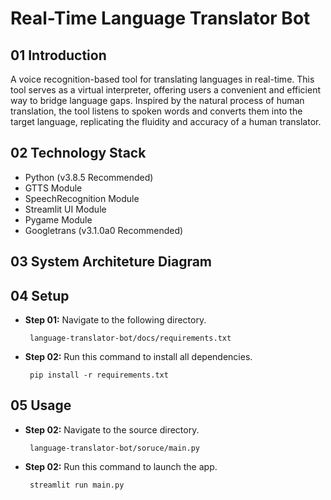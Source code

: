 # Real-Time Language Translator Bot

## 01 Introduction

A voice recognition-based tool for translating languages in real-time. This tool serves as a virtual interpreter, offering users a convenient and efficient way to bridge language gaps. Inspired by the natural process of human translation, the tool listens to spoken words and converts them into the target language, replicating the fluidity and accuracy of a human translator.


 ## 02 Technology Stack

 - Python (v3.8.5 Recommended)
 - GTTS Module
 - SpeechRecognition Module
 - Streamlit UI Module 
 - Pygame Module
 - Googletrans (v3.1.0a0 Recommended)

 ## 03 System Architeture Diagram


## 04 Setup

- **Step 01:** Navigate to the following directory.

  ```
   language-translator-bot/docs/requirements.txt
  ```

- **Step 02:** Run this command to install all dependencies.

  ```
   pip install -r requirements.txt
  ```



## 05 Usage

- **Step 02:** Navigate to the source directory.

  ```
   language-translator-bot/soruce/main.py
  ```


- **Step 02:** Run this command to launch the app.

  ```
   streamlit run main.py
  ```
